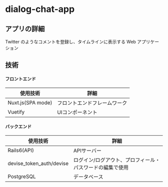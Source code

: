 # dialog-chat-app
## アプリの詳細
Twitter のようなコメントを登録し、タイムラインに表示する Web アプリケーション

## 技術
#### フロントエンド

|使用技術|詳細|
|-|-|
|Nuxt.js(SPA mode)|フロントエンドフレームワーク|
|Vuetify|UIコンポーネント|

#### バックエンド

|使用技術|詳細|
|-|-|
|Rails6(API)|APIサーバー|
|devise_token_auth/devise|ログイン/ログアウト、プロフィール・パスワードの編集で使用|
|PostgreSQL|データベース|
